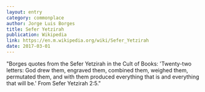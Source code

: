 ```yaml
---
layout: entry
category: commonplace
author: Jorge Luis Borges
title: Sefer Yetzirah
publication: Wikipedia
link: https://en.m.wikipedia.org/wiki/Sefer_Yetzirah
date: 2017-03-01
---
```


"Borges quotes from the Sefer Yetzirah in the Cult of Books: 'Twenty-two letters: God drew them, engraved them, combined them, weighed them, permutated them, and with them produced everything that is and everything that will be.' From Sefer Yetzirah 2:5."
